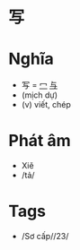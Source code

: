 # 写

# Nghĩa
* 写 = [冖](冖.md) [与](与.md)
* (mịch dự)
* (v) viết, chép

# Phát âm
* Xiě
*  /tả/

# Tags
* /Sơ cấp//23/

<script>window.HANZI_FIELD='写';</script>
